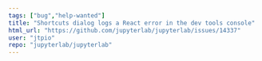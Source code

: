 ```yaml
---
tags: ["bug","help-wanted"]
title: "Shortcuts dialog logs a React error in the dev tools console"
html_url: "https://github.com/jupyterlab/jupyterlab/issues/14337"
user: "jtpio"
repo: "jupyterlab/jupyterlab"
---
```


